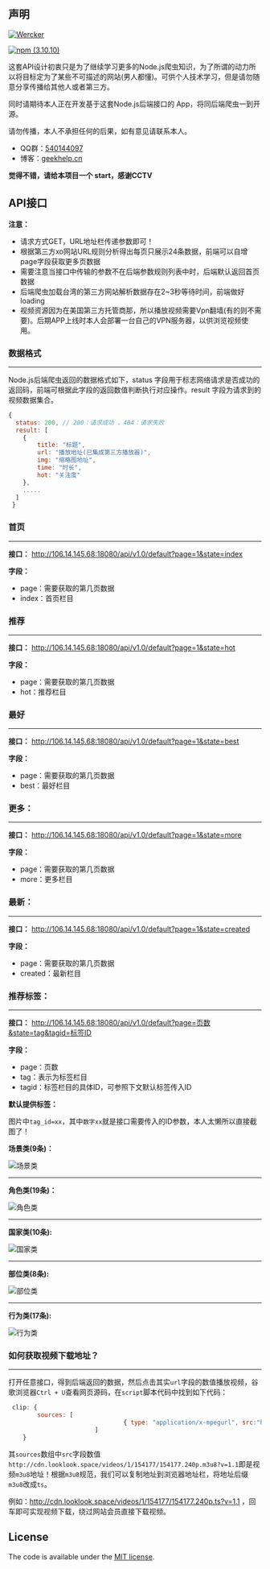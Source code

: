 ## 声明

[![Wercker](https://img.shields.io/wercker/ci/wercker/docs.svg)](https://github.com/helpcode/Node-Crawler/edit/master/README.md)

[![npm (3.10.10)](https://img.shields.io/npm/v/npm/next.svg)]()

这套API设计初衷只是为了继续学习更多的Node.js爬虫知识，为了所谓的动力所以将目标定为了某些不可描述的网站(男人都懂)。可供个人技术学习，但是请勿随意分享传播给其他人或者第三方。

同时请期待本人正在开发基于这套Node.js后端接口的 App，将同后端爬虫一到开源。

请勿传播，本人不承担任何的后果，如有意见请联系本人。

- QQ群：[540144097](http://shang.qq.com/wpa/qunwpa?idkey=1c684eb6c3d6b32ac50b0d179096ed64124b9db577add0319b7b1a96a0235656)
- 博客：[geekhelp.cn](http://geekhelp.cn/)

**觉得不错，请给本项目一个 start，感谢CCTV**


## API接口


**注意：**

- 请求方式GET，URL地址栏传递参数即可！
- 根据第三方xo网站URL规则分析得出每页只展示24条数据，前端可以自增page字段获取更多页数据
- 需要注意当接口中传输的参数不在后端参数规则列表中时，后端默认返回首页数据
- 后端爬虫加载台湾的第三方网站解析数据存在2~3秒等待时间，前端做好loading
- 视频资源因为在美国第三方托管商那，所以播放视频需要Vpn翻墙(有的则不需要)。后期APP上线时本人会部署一台自己的VPN服务器，以供浏览视频使用。


### 数据格式

---

Node.js后端爬虫返回的数据格式如下，status 字段用于标志网络请求是否成功的返回码，前端可根据此字段的返回数值判断执行对应操作。result 字段为请求到的视频数据集合。


```javascript
{
  status: 200, // 200：请求成功 ，404：请求失败
  result: [
    {
        title: "标题",
        url: "播放地址(已集成第三方播放器)",
        img: "缩略图地址",
        time: "时长",
        hot: "关注度"
    },
    .....
  ]
 }
```  

### 首页

---

**接口：** http://106.14.145.68:18080/api/v1.0/default?page=1&state=index

**字段：**
- page：需要获取的第几页数据
- index：首页栏目


### 推荐

---

**接口：** http://106.14.145.68:18080/api/v1.0/default?page=1&state=hot

**字段：**
- page：需要获取的第几页数据
- hot：推荐栏目


### 最好

---

**接口：** http://106.14.145.68:18080/api/v1.0/default?page=1&state=best

**字段：**
- page：需要获取的第几页数据
- best：最好栏目


### 更多： 

---

**接口：** http://106.14.145.68:18080/api/v1.0/default?page=1&state=more

**字段：**
- page：需要获取的第几页数据
- more：更多栏目


### 最新： 

---

**接口：** http://106.14.145.68:18080/api/v1.0/default?page=1&state=created

**字段：**
- page：需要获取的第几页数据
- created：最新栏目


### 推荐标签：

---

**接口：** http://106.14.145.68:18080/api/v1.0/default?page=页数&state=tag&tagid=标签ID

**字段：**
- page：页数
- tag：表示为标签栏目
- tagid：标签栏目的具体ID，可参照下文默认标签传入ID


**默认提供标签：**

图片中`tag_id=xx`，其中`数字xx`就是接口需要传入的ID参数，本人太懒所以直接截图了！

**场景类(9条)：**

![场景类](http://okkzzhtds.bkt.clouddn.com/222.png)

---

**角色类(19条)：**

![角色类](http://okkzzhtds.bkt.clouddn.com/333333.png)

---

**国家类(10条):**

![国家类](http://okkzzhtds.bkt.clouddn.com/44444.png)

---

**部位类(8条):**

![部位类](http://okkzzhtds.bkt.clouddn.com/3334444.png)

---

**行为类(17条):**

![行为类](http://okkzzhtds.bkt.clouddn.com/xinwei.png)


### 如何获取视频下载地址？

---

打开任意接口，得到后端返回的数据，然后点击其实`url`字段的数值播放视频，谷歌浏览器`Ctrl + U`查看网页源码，在`script`脚本代码中找到如下代码：

```javascript
 clip: {
        sources: [
            	            	{ type: "application/x-mpegurl", src:"http://cdn.looklook.space/videos/1/154177/154177.240p.m3u8?v=1.1" }
            	        ]
    }

```
其`sources`数组中`src`字段数值`http://cdn.looklook.space/videos/1/154177/154177.240p.m3u8?v=1.1`即是视频`m3u8`地址！根据`m3u8`规范，我们可以复制地址到浏览器地址栏，将地址后缀`m3u8`改成`ts`。

例如：http://cdn.looklook.space/videos/1/154177/154177.240p.ts?v=1.1 ，回车即可实现视频下载，绕过网站会员直接下载视频。

## License

The code is available under the [MIT license](https://opensource.org/licenses/MIT).
